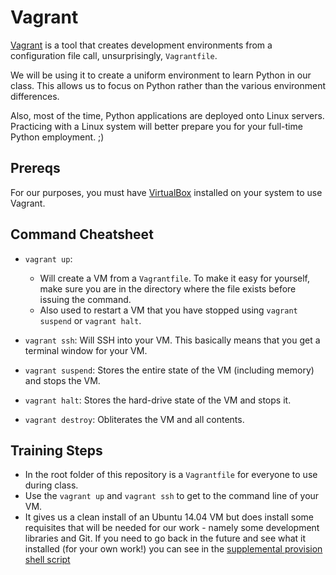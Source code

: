 # Vagrant
[Vagrant](http://www.vagrantup.com) is a tool that creates development 
environments from a configuration file call, unsurprisingly, `Vagrantfile`.

We will be using it to create a uniform environment to learn Python in our
class. This allows us to focus on Python rather than the various environment
differences.

Also, most of the time, Python applications are deployed onto Linux servers.  Practicing with a Linux system will better prepare you for your full-time Python employment. ;)

## Prereqs
For our purposes, you must have 
[VirtualBox](https://www.virtualbox.org/wiki/Downloads) installed on your
system to use Vagrant.

## Command Cheatsheet

  * `vagrant up`: 
    * Will create a VM from a `Vagrantfile`.  To make it easy
      for yourself, make sure you are in the directory where the file 
      exists before issuing the command.
    * Also used to restart a VM that you have stopped using 
    `vagrant suspend` or `vagrant halt`.

  * `vagrant ssh`: Will SSH into your VM. This basically means that you
  get a terminal window for your VM.

  * `vagrant suspend`: Stores the entire state of the VM (including memory)
  and stops the VM.

  * `vagrant halt`: Stores the hard-drive state of the VM and stops it.

  * `vagrant destroy`: Obliterates the VM and all contents.
  
## Training Steps

  * In the root folder of this repository is a `Vagrantfile` for everyone to use during class.
  * Use the `vagrant up` and `vagrant ssh` to get to the command line of your VM.
  * It gives us a clean install of an Ubuntu 14.04 VM but does install some requisites that will be needed for our work - namely some development libraries and Git.  If you need to go back in the future and see what it installed (for your own work!) you can see in the [supplemental provision shell script](../misc/vagrant-pyenv-prereqs.sh)